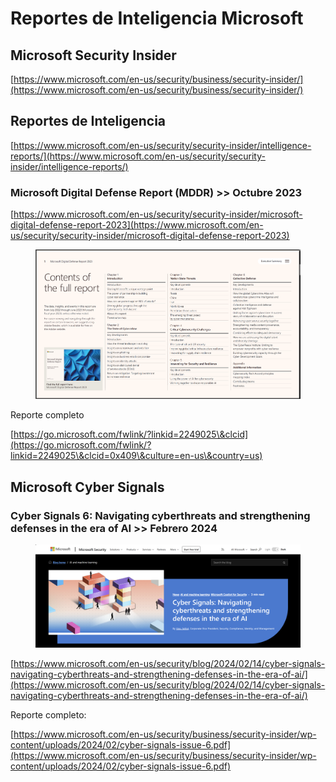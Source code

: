 # Reportes de Inteligencia Microsoft



## Microsoft Security Insider

[https://www.microsoft.com/en-us/security/business/security-insider/](https://www.microsoft.com/en-us/security/business/security-insider/)

## Reportes de Inteligencia

[https://www.microsoft.com/en-us/security/security-insider/intelligence-reports/](https://www.microsoft.com/en-us/security/security-insider/intelligence-reports/)

### Microsoft Digital Defense Report (MDDR) >> Octubre 2023

[https://www.microsoft.com/en-us/security/security-insider/microsoft-digital-defense-report-2023](https://www.microsoft.com/en-us/security/security-insider/microsoft-digital-defense-report-2023)

<figure><img src="../.gitbook/assets/MDDR-2023-1.png" alt=""><figcaption></figcaption></figure>

Reporte completo

[https://go.microsoft.com/fwlink/?linkid=2249025\&clcid](https://go.microsoft.com/fwlink/?linkid=2249025\&clcid=0x409\&culture=en-us\&country=us)



## Microsoft Cyber Signals

### Cyber Signals 6: Navigating cyberthreats and strengthening defenses in the era of AI >> Febrero 2024

<figure><img src="../.gitbook/assets/Cyber Signals 6.png" alt=""><figcaption></figcaption></figure>

[https://www.microsoft.com/en-us/security/blog/2024/02/14/cyber-signals-navigating-cyberthreats-and-strengthening-defenses-in-the-era-of-ai/](https://www.microsoft.com/en-us/security/blog/2024/02/14/cyber-signals-navigating-cyberthreats-and-strengthening-defenses-in-the-era-of-ai/)

Reporte completo:

[https://www.microsoft.com/en-us/security/business/security-insider/wp-content/uploads/2024/02/cyber-signals-issue-6.pdf](https://www.microsoft.com/en-us/security/business/security-insider/wp-content/uploads/2024/02/cyber-signals-issue-6.pdf)
